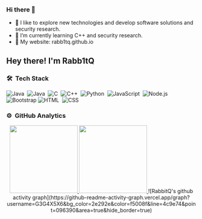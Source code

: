 ### Hi there 👋

- 🔭 I like to explore new technologies and develop software solutions and  security research.
- 🌱 I’m currently learning C++ and security research.
- 🤔 My website: rabb1tq.github.io
<!--
**Rabb1tQ/rabb1tq** is a ✨ _special_ ✨ repository because its `README.md` (this file) appears on your GitHub profile.

Here are some ideas to get you started:

..
- 💬 Ask me about ...
- 📫 How to reach me: ...
- 😄 Pronouns: ...
- ⚡ Fun fact: ...



### 👨🏻‍💻 &nbsp;About Me

💡 &nbsp;I like to explore new technologies and develop software solutions and quick hacks.\
🎓 &nbsp;I'm currently studying Computer Science and Mathematics at the University of Massachusetts Amherst.\
🌱 &nbsp;I'm on track for learning more about Artificial Intelligence, Systems Design, and Cloud Architecture.\
✍️ &nbsp;In my free time, I pursue Graphic Design and Blog Writing as hobbies/side hustles.\
💬 &nbsp;Feel free to reach out to me for pro bono consulting and volunteering, or just for some interesting discussion.\
✉️ &nbsp;You can shoot me an email at avsingh@umass.edu! I'll try to respond as soon as I can.\
📄 &nbsp;Please have a look at my [Résumé](https://www.adityavsingh.com/resume.html) for more details about me. I'm open to feedback and suggestions!
-->
<h2>Hey there! I'm Rabb1tQ</h2>

### 🛠 &nbsp;Tech Stack

![Java](https://img.shields.io/badge/-Java-05122A?style=flat&logo=Java&logoColor=FFA518)&nbsp;
![Java](https://img.shields.io/badge/-dotnet-05122A?style=flat&logo=dotnet&logoColor=FFA518)&nbsp;
![C](https://img.shields.io/badge/-C-05122A?style=flat&logo=C&logoColor=A8B9CC)&nbsp;
![C++](https://img.shields.io/badge/-C++-05122A?style=flat&logo=C%2B%2B&logoColor=00599C)&nbsp;
![Python](https://img.shields.io/badge/-python-05122A?style=flat&logo=java)&nbsp;
![JavaScript](https://img.shields.io/badge/-JavaScript-05122A?style=flat&logo=javascript)&nbsp;
![Node.js](https://img.shields.io/badge/-Node.js-05122A?style=flat&logo=node.js)&nbsp;
![Bootstrap](https://img.shields.io/badge/-Bootstrap-05122A?style=flat&logo=bootstrap&logoColor=563D7C)
![HTML](https://img.shields.io/badge/-HTML-05122A?style=flat&logo=HTML5)&nbsp;
![CSS](https://img.shields.io/badge/-CSS-05122A?style=flat&logo=CSS3&logoColor=1572B6)&nbsp;


### ⚙️ &nbsp;GitHub Analytics
[]()
<p align="center">
<a href="https://github.com/rabb1tq">
  <img height="180em" src="https://github-readme-stats-eight-theta.vercel.app/api?username=rabb1tq&show_icons=true&theme=algolia&include_all_commits=true&count_private=true"/>
  <img height="180em" src="https://github-readme-stats-eight-theta.vercel.app/api/top-langs/?username=rabb1tq&layout=compact&langs_count=8&theme=algolia"/>
</a>
![RabbitQ's github activity graph](https://github-readme-activity-graph.vercel.app/graph?username=G3G4X5X6&bg_color=2e292e&color=f5008f&line=4c9e74&point=096390&area=true&hide_border=true)
</p>


